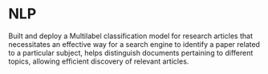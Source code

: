 # NLP
Built and deploy a Multilabel classification model for research articles that necessitates an effective way for a search engine to identify a paper related to a particular subject, helps distinguish documents pertaining to different topics, allowing efficient discovery of relevant articles.
